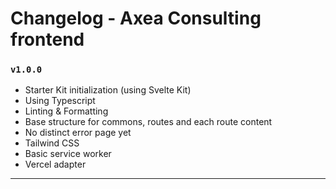 # Changelog - Axea Consulting frontend

### `v1.0.0`

-   Starter Kit initialization (using Svelte Kit)
-   Using Typescript
-   Linting & Formatting
-   Base structure for commons, routes and each route content
-   No distinct error page yet
-   Tailwind CSS
-   Basic service worker
-   Vercel adapter

---
